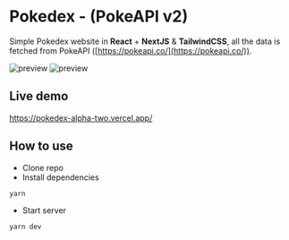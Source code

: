 # Pokedex - (PokeAPI v2)

Simple Pokedex website in **React** + **NextJS** & **TailwindCSS**, all the data is fetched from PokeAPI ([https://pokeapi.co/](https://pokeapi.co/)).

![preview](https://pokedex-alpha-two.vercel.app/preview.png)
![preview](https://pokedex-alpha-two.vercel.app/previewMobile.png)

## Live demo
https://pokedex-alpha-two.vercel.app/

## How to use

-   Clone repo
-   Install dependencies

```jsx
yarn
```

-   Start server

```jsx
yarn dev
```
